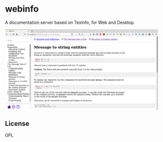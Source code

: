 # webinfo

A documentation server based on TexInfo, for Web and Desktop.

![screenshot](docs/screenshot.png "screenshot")

## License

GPL

